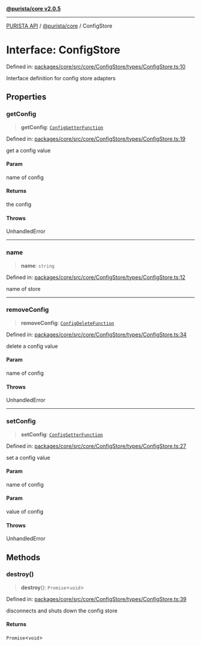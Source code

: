 [**@purista/core v2.0.5**](../README.md)

***

[PURISTA API](../../../packages.md) / [@purista/core](../README.md) / ConfigStore

# Interface: ConfigStore

Defined in: [packages/core/src/core/ConfigStore/types/ConfigStore.ts:10](https://github.com/puristajs/purista/blob/master/packages/core/src/core/ConfigStore/types/ConfigStore.ts#L10)

Interface definition for config store adapters

## Properties

### getConfig

> **getConfig**: [`ConfigGetterFunction`](../type-aliases/ConfigGetterFunction.md)

Defined in: [packages/core/src/core/ConfigStore/types/ConfigStore.ts:19](https://github.com/puristajs/purista/blob/master/packages/core/src/core/ConfigStore/types/ConfigStore.ts#L19)

get a config value

#### Param

name of config

#### Returns

the config

#### Throws

UnhandledError

***

### name

> **name**: `string`

Defined in: [packages/core/src/core/ConfigStore/types/ConfigStore.ts:12](https://github.com/puristajs/purista/blob/master/packages/core/src/core/ConfigStore/types/ConfigStore.ts#L12)

name of store

***

### removeConfig

> **removeConfig**: [`ConfigDeleteFunction`](../type-aliases/ConfigDeleteFunction.md)

Defined in: [packages/core/src/core/ConfigStore/types/ConfigStore.ts:34](https://github.com/puristajs/purista/blob/master/packages/core/src/core/ConfigStore/types/ConfigStore.ts#L34)

delete a config value

#### Param

name of config

#### Throws

UnhandledError

***

### setConfig

> **setConfig**: [`ConfigSetterFunction`](../type-aliases/ConfigSetterFunction.md)

Defined in: [packages/core/src/core/ConfigStore/types/ConfigStore.ts:27](https://github.com/puristajs/purista/blob/master/packages/core/src/core/ConfigStore/types/ConfigStore.ts#L27)

set a config value

#### Param

name of config

#### Param

value of config

#### Throws

UnhandledError

## Methods

### destroy()

> **destroy**(): `Promise`\<`void`\>

Defined in: [packages/core/src/core/ConfigStore/types/ConfigStore.ts:39](https://github.com/puristajs/purista/blob/master/packages/core/src/core/ConfigStore/types/ConfigStore.ts#L39)

disconnects and shuts down the config store

#### Returns

`Promise`\<`void`\>
